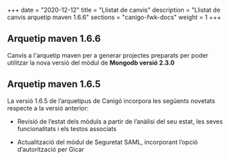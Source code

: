 +++
date        = "2020-12-12"
title       = "Llistat de canvis"
description = "Llistat de canvis arquetip maven 1.6.6"
sections    = "canigo-fwk-docs"
weight		= 1
+++

## Arquetip maven 1.6.6

Canvis a l'arquetip maven per a generar projectes preparats per poder utilitzar la nova versió del mòdul de **Mongodb versió 2.3.0**

## Arquetip maven 1.6.5

La versió 1.6.5 de l’arquetipus de Canigó incorpora les següents novetats respecte a la versió anterior:

* Revisió de l’estat dels mòduls a partir de l’anàlisi del seu estat, les seves funcionalitats i els testos associats

* Actualització del mòdul de Seguretat SAML, incorporant l’opció d’autorització per Gicar